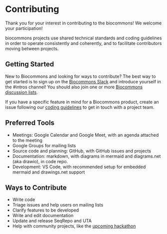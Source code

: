 # Contributing

Thank you for your interest in contributing to the biocommons! We welcome your participation!

biocommons projects use shared technical standards and coding guidelines in order to operate
consistently and coherently, and to facilitate contributors moving between projects.

## Getting Started

New to Biocommons and looking for ways to contribute? The best way to get started is to sign up on
the [Biocommons Slack](/community#slack) and introduce yourself in the #intros channel! You should
also join one or more [Biocommons discussion lists](community.md#discussion-lists).

If you have a specific feature in mind for a Biocommons product, create an issue following our
[coding guidelines](coding-guidelines.md#issues) to get in touch with a project team.

## Preferred Tools

- Meetings: Google Calendar and Google Meet, with an agenda attached to the meeting
- Google Groups for mailing lists
- Source code and planning: GitHub, with GitHub issues and projects
- Documentation: markdown, with diagrams in mermaid and diagrams.net (aka drawio), in code repo.
- Development: VS Code, with recommended setup for embedded mermaid and drawings.net support

## Ways to Contribute

- Write code
- Triage issues and help users on mailing lists
- Clarify features to be developed
- Write and edit documentation
- Update and release SeqRepo and UTA
- Help with community projects, like the [upcoming hackathon](hackathon-2023.md)
